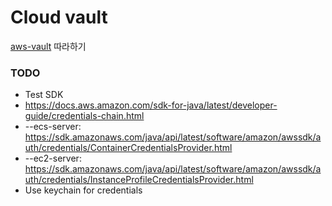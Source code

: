 # Cloud vault

[aws-vault](https://github.com/99designs/aws-vault) 따라하기

### TODO

- Test SDK 
- https://docs.aws.amazon.com/sdk-for-java/latest/developer-guide/credentials-chain.html
- --ecs-server: https://sdk.amazonaws.com/java/api/latest/software/amazon/awssdk/auth/credentials/ContainerCredentialsProvider.html
- --ec2-server: https://sdk.amazonaws.com/java/api/latest/software/amazon/awssdk/auth/credentials/InstanceProfileCredentialsProvider.html
- Use keychain for credentials